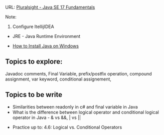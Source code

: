 URL: [Pluralsight - Java SE 17 Fundamentals](https://app.pluralsight.com/library/courses/java-se-17-fundamentals/table-of-contents)

Note:
1. Configure ItellijIDEA

* JRE - Java Runtime Environment

* [How to Install Java on Windows](https://phoenixnap.com/kb/install-java-windows)

## Topics to explore:
Javadoc comments, Final Variable, prefix/postfix operation, compound assignment, var keyword, conditional assignement, 

## Topics to be write

- Similarities between readonly in c# and final variable in Java
- What is the difference between logical operator and conditional logical operator in Java - & vs &&, | vs ||

* Practice up to: 4.6: Logical vs. Conditional Operators
